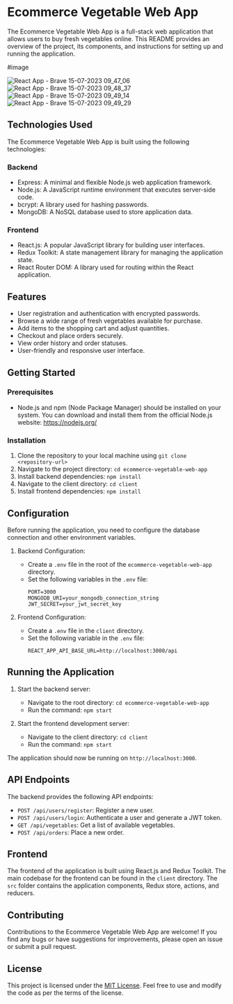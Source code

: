 
# Ecommerce Vegetable Web App

The Ecommerce Vegetable Web App is a full-stack web application that allows users to buy fresh vegetables online. This README provides an overview of the project, its components, and instructions for setting up and running the application.

#image

![React App - Brave 15-07-2023 09_47_06](https://github.com/Aman0246/Ecommerce/assets/130737436/2f98a0c4-daff-4ee4-8cdb-eb4de9c6cbd0)
![React App - Brave 15-07-2023 09_48_37](https://github.com/Aman0246/Ecommerce/assets/130737436/326f05b4-2ce5-46dd-b916-cc0a6a2113cc)
![React App - Brave 15-07-2023 09_49_14](https://github.com/Aman0246/Ecommerce/assets/130737436/5f3052c6-97d9-4549-8520-09f2bfc507ee)
![React App - Brave 15-07-2023 09_49_29](https://github.com/Aman0246/Ecommerce/assets/130737436/62b98941-1969-44f7-bad0-b3a8986dac3d)

## Technologies Used
The Ecommerce Vegetable Web App is built using the following technologies:

### Backend
- Express: A minimal and flexible Node.js web application framework.
- Node.js: A JavaScript runtime environment that executes server-side code.
- bcrypt: A library used for hashing passwords.
- MongoDB: A NoSQL database used to store application data.

### Frontend
- React.js: A popular JavaScript library for building user interfaces.
- Redux Toolkit: A state management library for managing the application state.
- React Router DOM: A library used for routing within the React application.

## Features
- User registration and authentication with encrypted passwords.
- Browse a wide range of fresh vegetables available for purchase.
- Add items to the shopping cart and adjust quantities.
- Checkout and place orders securely.
- View order history and order statuses.
- User-friendly and responsive user interface.

## Getting Started

### Prerequisites
- Node.js and npm (Node Package Manager) should be installed on your system. You can download and install them from the official Node.js website: https://nodejs.org/

### Installation
1. Clone the repository to your local machine using `git clone <repository-url>`
2. Navigate to the project directory: `cd ecommerce-vegetable-web-app`
3. Install backend dependencies: `npm install`
4. Navigate to the client directory: `cd client`
5. Install frontend dependencies: `npm install`

## Configuration
Before running the application, you need to configure the database connection and other environment variables.

1. Backend Configuration:
   - Create a `.env` file in the root of the `ecommerce-vegetable-web-app` directory.
   - Set the following variables in the `.env` file:
     ```
     PORT=3000
     MONGODB_URI=your_mongodb_connection_string
     JWT_SECRET=your_jwt_secret_key
     ```

2. Frontend Configuration:
   - Create a `.env` file in the `client` directory.
   - Set the following variable in the `.env` file:
     ```
     REACT_APP_API_BASE_URL=http://localhost:3000/api
     ```

## Running the Application
1. Start the backend server:
   - Navigate to the root directory: `cd ecommerce-vegetable-web-app`
   - Run the command: `npm start`

2. Start the frontend development server:
   - Navigate to the client directory: `cd client`
   - Run the command: `npm start`

The application should now be running on `http://localhost:3000`.

## API Endpoints
The backend provides the following API endpoints:

- `POST /api/users/register`: Register a new user.
- `POST /api/users/login`: Authenticate a user and generate a JWT token.
- `GET /api/vegetables`: Get a list of available vegetables.
- `POST /api/orders`: Place a new order.


## Frontend
The frontend of the application is built using React.js and Redux Toolkit. The main codebase for the frontend can be found in the `client` directory. The `src` folder contains the application components, Redux store, actions, and reducers.

## Contributing
Contributions to the Ecommerce Vegetable Web App are welcome! If you find any bugs or have suggestions for improvements, please open an issue or submit a pull request.

## License
This project is licensed under the [MIT License](LICENSE). Feel free to use and modify the code as per the terms of the license.
